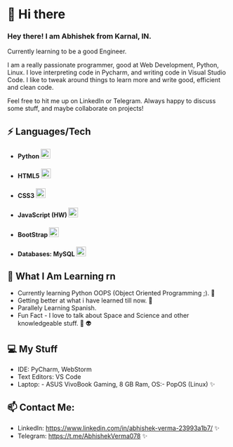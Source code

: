<h1> 👋 Hi there </h1>
<h3>Hey there! I am Abhishek from Karnal, IN.</h3>

Currently learning to be a good Engineer.

I am a really passionate programmer, good at Web Development, Python, Linux. I love interpreting code in Pycharm, and writing code in Visual Studio Code. I like to tweak around things to learn more and write good, efficient and clean code.

Feel free to hit me up on LinkedIn or Telegram. Always happy to discuss some stuff, and maybe collaborate on projects!


## ⚡ Languages/Tech

 - <h4>Python <img src = "https://cdn3.iconfinder.com/data/icons/logos-and-brands-adobe/512/267_Python-512.png" width = "22"></h4>
 - <h4>HTML5 <img src = "https://cdn.iconscout.com/icon/free/png-256/html5-40-1175193.png" width = "22"></h4>
 - <h4>CSS3 <img src = "https://cdn4.iconfinder.com/data/icons/social-media-logos-6/512/121-css3-512.png</h4>" width = "22"></h4>
 - <h4>JavaScript (HW) <img src = "https://upload.wikimedia.org/wikipedia/commons/thumb/9/99/Unofficial_JavaScript_logo_2.svg/1024px-Unofficial_JavaScript_logo_2.svg.png" width = "22"></h4>
 - <h4>BootStrap <img src = "https://cdn.iconscout.com/icon/free/png-256/bootstrap-226077.png" width = "22"></h4>     
 - <h4>Databases: MySQL <img src = "https://i2.wp.com/blogs.perficient.com/files/2015/09/Azure-SQL-Database.png?fit=512%2C512&ssl=1" width = "22"></h4>     

##  👀 What I Am Learning rn

- Currently learning Python OOPS (Object Oriented Programming ;). 🧠
- Getting better at what i have learned till now. 🧠
- Parallely Learning Spanish.
- Fun Fact - I love to talk about Space and Science and other knowledgeable stuff. 🌌 👽


##  💻 My Stuff

 - IDE: PyCharm, WebStorm
 - Text Editors: VS Code
 - Laptop:
			- ASUS VivoBook Gaming, 8 GB Ram, OS:- PopOS (Linux) ✨

## 📫  Contact Me:

 - LinkedIn: https://www.linkedin.com/in/abhishek-verma-23993a1b7/  ✨
 - Telegram: https://t.me/AbhishekVerma078  ✨
 
